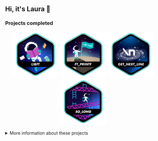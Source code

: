 ## Hi, it's Laura 🤙

### Projects completed

<div align="center">
  
<a href="https://github.com/lbengo/42_School/tree/main/Cursus/Libft">![42 Badge](https://github.com/lbengo/42_School/blob/main/42_badges/libfte.png)</a>
<a href="https://github.com/lbengo/42_School/tree/main/Cursus/ft_printf">![42 Badge](https://github.com/lbengo/42_School/blob/main/42_badges/ft_printfe.png)</a>
<a href="https://github.com/lbengo/42_School/tree/main/Cursus/get_next_line">![42 Badge](https://github.com/lbengo/42_School/blob/main/42_badges/get_next_linee.png)</a>
<a href="https://github.com/lbengo/42_School/tree/main/Cursus/so_long">![42 Badge](https://github.com/lbengo/42_School/blob/main/42_badges/so_longe.png)</a>
  
</div>

<details>
<summary>More information about these projects</summary>
<table>
    <thead>
        <tr>
            <th align="left">Level</th>
            <th align="left">Project</th>
            <th align="left">Language</th>
            <th align="left">Grade</th>
            <th align="left">Description</th>
        </tr>
    </thead>
    <tbody>
		    <tr>
            <td>0</td>
            <td>[libft](https://github.com/lbengo/42_School/tree/main/Cursus/Libft)</td>
            <td>C</td>
            <td>125%</td>
            <td>Create a library of basic C functions.</td>
        </tr>
		    <tr>
            <td>1</td>
            <td>[ft_printf](https://github.com/lbengo/42_School/tree/main/Cursus/ft_printf)</td>
            <td>C</td>
            <td>100%</td>
            <td>Recode the standard C library function, printf.</td>
        </tr>
		    <tr>
            <td>1</td>
            <td>[GNL](https://github.com/lbengo/42_School/tree/main/Cursus/get_next_line)</td>
            <td>C</td>
            <td>105%</td>
            <td>Read a single line from a file descriptor, can be used in a loop.</td>
        </tr>
		    <tr>
            <td>2</td>
            <td>[so_long](https://github.com/lbengo/42_School/tree/main/Cursus/so_long)</td>
            <td>C</td>
            <td>100%</td>
            <td>Create a simple 2D game.</td>
        </tr>
	</tbody>
<table>
</details>

<!--
**lbengo/lbengo** is a ✨ _special_ ✨ repository because its `README.md` (this file) appears on your GitHub profile.

Here are some ideas to get you started:

- 🔭 I’m currently working on ...
- 🌱 I’m currently learning ...
- 👯 I’m looking to collaborate on ...
- 🤔 I’m looking for help with ...
- 💬 Ask me about ...
- 📫 How to reach me: ...
- 😄 Pronouns: ...
- ⚡ Fun fact: ...
-->
